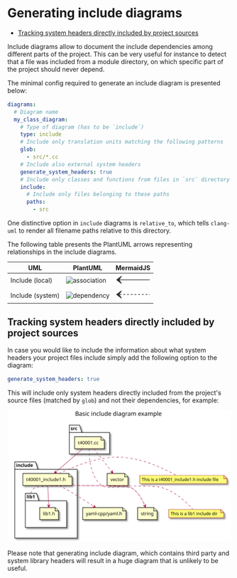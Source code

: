# Generating include diagrams

<!-- toc -->

* [Tracking system headers directly included by project sources](#tracking-system-headers-directly-included-by-project-sources)

<!-- tocstop -->

Include diagrams allow to document the include dependencies among different
parts of the project. This can be very useful for instance to detect that a file
was included from a module directory, on which specific part of the project
should never depend.

The minimal config required to generate an include diagram is presented below:
```yaml
diagrams:
  # Diagram name
  my_class_diagram:
    # Type of diagram (has to be `include`)
    type: include
    # Include only translation units matching the following patterns
    glob:
      - src/*.cc
    # Include also external system headers
    generate_system_headers: true
    # Include only classes and functions from files in `src` directory
    include:
      # Include only files belonging to these paths
      paths:
        - src
```

One distinctive option in `include` diagrams is `relative_to`, which tells
`clang-uml` to render all filename paths relative to this directory.

The following table presents the PlantUML arrows representing relationships in
the include diagrams.

| UML                                     | PlantUML                                 | MermaidJS                                   |
|-----------------------------------------|------------------------------------------|---------------------------------------------|
| Include (local)                         | ![association](img/puml_association.png) | ![association](img/mermaid_association.png) |
| Include (system)                        | ![dependency](img/puml_dependency.png)   | ![association](img/mermaid_dependency.png)  |

## Tracking system headers directly included by project sources

In case you would like to include the information about what system headers your
project files include simply add the following option to the diagram:

```yaml
generate_system_headers: true
```

This will include only system headers directly included from the project's
source files (matched by `glob`) and not their dependencies, for example:

![t40001_include](./test_cases/t40001_include.svg)

Please note that generating include diagram, which contains third party and
system library headers will result in a huge diagram that is unlikely to
be useful.
